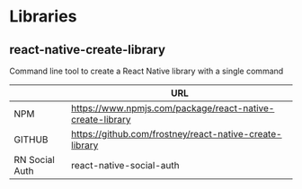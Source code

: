 # Libraries

## react-native-create-library 
Command line tool to create a React Native library with a single command

|   | URL |
| ------------- | ------------- |
| NPM  | https://www.npmjs.com/package/react-native-create-library  |
| GITHUB  | https://github.com/frostney/react-native-create-library  |
| RN Social Auth | react-native-social-auth |
